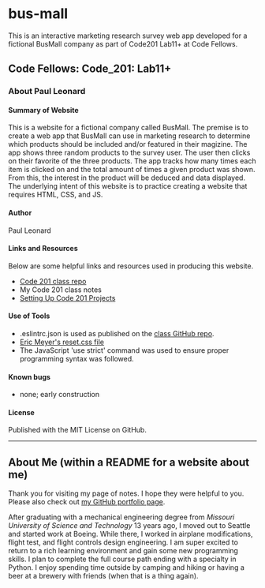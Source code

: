 # bus-mall
This is an interactive marketing research survey web app developed for a fictional BusMall company as part of Code201 Lab11+ at Code Fellows.

## Code Fellows: Code_201: Lab11+

### About Paul Leonard

#### Summary of Website
This is a website for a fictional company called BusMall.  The premise is to create a web app that BusMall can use in marketing research to determine which products should be included and/or featured in their magizine.  The app shows three random products to the survey user.  The user then clicks on their favorite of the three products.  The app tracks how many times each item is clicked on and the total amount of times a given product was shown.  From this, the interest in the product will be deduced and data displayed.  The underlying intent of this website is to practice creating a website that requires HTML, CSS, and JS.

#### Author
Paul Leonard

#### Links and Resources
Below are some helpful links and resources used in producing this website.
- [Code 201 class repo](https://github.com/codefellows/seattle-201d65)
- My Code 201 class notes
- [Setting Up Code 201 Projects](https://codefellows.github.io/code-201-guide/curriculum/class-02/project_setup)

#### Use of Tools
- .eslintrc.json is used as published on the [class GitHub repo](https://github.com/codefellows/seattle-201d65).
- [Eric Meyer's reset.css file](https://meyerweb.com/eric/tools/css/reset/)
- The JavaScript 'use strict' command was used to ensure proper programming syntax was followed. 

#### Known bugs
- none; early construction

#### License
Published with the MIT License on GitHub.

---
## About Me (within a README for a website about me)
Thank you for visiting my page of notes.  I hope they were helpful to you.  Please also check out [my GitHub portfolio page](https://github.com/paul-leonard "Paul's GitHub Portfolio").

After graduating with a mechanical engineering degree from *Missouri University of Science and Technology* 13 years ago, I moved out to Seattle and started work at Boeing.  While there, I worked in airplane modifications, flight test, and flight controls design engineering.  I am super excited to return to a rich learning environment and gain some new programming skills.  I plan to complete the full course path ending with a specialty in Python.  I enjoy spending time outside by camping and hiking or having a beer at a brewery with friends (when that is a thing again).


